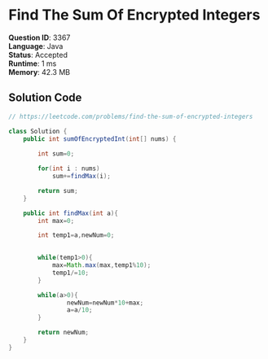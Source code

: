 # Find The Sum Of Encrypted Integers

**Question ID**: 3367  
**Language**: Java  
**Status**: Accepted  
**Runtime**: 1 ms  
**Memory**: 42.3 MB  

## Solution Code
```java
// https://leetcode.com/problems/find-the-sum-of-encrypted-integers

class Solution {
    public int sumOfEncryptedInt(int[] nums) {
        
        int sum=0;

        for(int i : nums)
            sum+=findMax(i);

        return sum;
    }

    public int findMax(int a){
        int max=0;

        int temp1=a,newNum=0;
        

        while(temp1>0){
            max=Math.max(max,temp1%10);
            temp1/=10;
        }

        while(a>0){
                newNum=newNum*10+max;
                a=a/10;
        }

        return newNum;
    }
}
```
